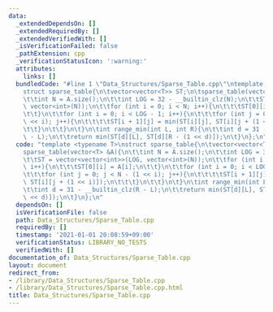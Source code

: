 ```yaml
---
data:
  _extendedDependsOn: []
  _extendedRequiredBy: []
  _extendedVerifiedWith: []
  _isVerificationFailed: false
  _pathExtension: cpp
  _verificationStatusIcon: ':warning:'
  attributes:
    links: []
  bundledCode: "#line 1 \"Data_Structures/Sparse_Table.cpp\"\ntemplate <typename T>\n\
    struct sparse_table{\n\tvector<vector<T>> ST;\n\tsparse_table(vector<T> &A){\n\
    \t\tint N = A.size();\n\t\tint LOG = 32 - __builtin_clz(N);\n\t\tST = vector<vector<int>>(LOG,\
    \ vector<int>(N));\n\t\tfor (int i = 0; i < N; i++){\n\t\t\tST[0][i] = A[i];\n\
    \t\t}\n\t\tfor (int i = 0; i < LOG - 1; i++){\n\t\t\tfor (int j = 0; j < N - (1\
    \ << i); j++){\n\t\t\t\tST[i + 1][j] = min(ST[i][j], ST[i][j + (1 << i)]);\n\t\
    \t\t}\n\t\t}\n\t}\n\tint range_min(int L, int R){\n\t\tint d = 31 - __builtin_clz(R\
    \ - L);\n\t\treturn min(ST[d][L], ST[d][R - (1 << d)]);\n\t}\n};\n"
  code: "template <typename T>\nstruct sparse_table{\n\tvector<vector<T>> ST;\n\t\
    sparse_table(vector<T> &A){\n\t\tint N = A.size();\n\t\tint LOG = 32 - __builtin_clz(N);\n\
    \t\tST = vector<vector<int>>(LOG, vector<int>(N));\n\t\tfor (int i = 0; i < N;\
    \ i++){\n\t\t\tST[0][i] = A[i];\n\t\t}\n\t\tfor (int i = 0; i < LOG - 1; i++){\n\
    \t\t\tfor (int j = 0; j < N - (1 << i); j++){\n\t\t\t\tST[i + 1][j] = min(ST[i][j],\
    \ ST[i][j + (1 << i)]);\n\t\t\t}\n\t\t}\n\t}\n\tint range_min(int L, int R){\n\
    \t\tint d = 31 - __builtin_clz(R - L);\n\t\treturn min(ST[d][L], ST[d][R - (1\
    \ << d)]);\n\t}\n};\n"
  dependsOn: []
  isVerificationFile: false
  path: Data_Structures/Sparse_Table.cpp
  requiredBy: []
  timestamp: '2021-01-01 20:08:59+09:00'
  verificationStatus: LIBRARY_NO_TESTS
  verifiedWith: []
documentation_of: Data_Structures/Sparse_Table.cpp
layout: document
redirect_from:
- /library/Data_Structures/Sparse_Table.cpp
- /library/Data_Structures/Sparse_Table.cpp.html
title: Data_Structures/Sparse_Table.cpp
---
```

